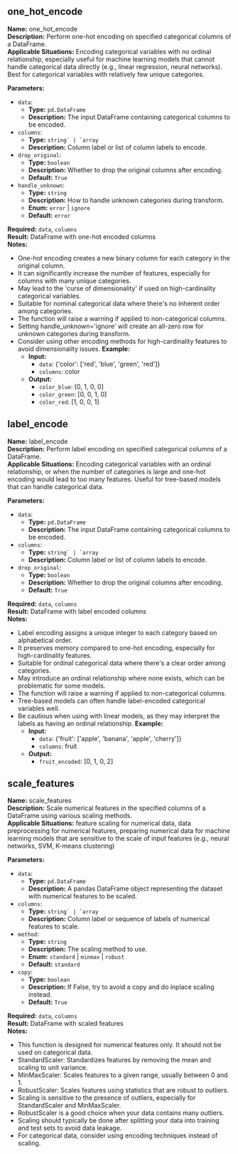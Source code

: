 ## one_hot_encode

**Name:** one_hot_encode  
**Description:** Perform one-hot encoding on specified categorical columns of a DataFrame.  
**Applicable Situations:** Encoding categorical variables with no ordinal relationship, especially useful for machine learning models that cannot handle categorical data directly (e.g., linear regression, neural networks). Best for categorical variables with relatively few unique categories.

**Parameters:**
- `data`:
  - **Type:** `pd.DataFrame`
  - **Description:** The input DataFrame containing categorical columns to be encoded.
- `columns`:
  - **Type:** ``string` | `array``
  - **Description:** Column label or list of column labels to encode.
- `drop_original`:
  - **Type:** `boolean`
  - **Description:** Whether to drop the original columns after encoding.
  - **Default:** `True`
- `handle_unknown`:
  - **Type:** `string`
  - **Description:** How to handle unknown categories during transform.
  - **Enum:** `error` | `ignore`
  - **Default:** `error`

**Required:** `data`, `columns`  
**Result:** DataFrame with one-hot encoded columns  
**Notes:**
- One-hot encoding creates a new binary column for each category in the original column.
- It can significantly increase the number of features, especially for columns with many unique categories.
- May lead to the 'curse of dimensionality' if used on high-cardinality categorical variables.
- Suitable for nominal categorical data where there's no inherent order among categories.
- The function will raise a warning if applied to non-categorical columns.
- Setting handle_unknown='ignore' will create an all-zero row for unknown categories during transform.
- Consider using other encoding methods for high-cardinality features to avoid dimensionality issues.
**Example:**
  - **Input:**
    - `data`: {'color': ['red', 'blue', 'green', 'red']}
    - `columns`: color
  - **Output:**
    - `color_blue`: [0, 1, 0, 0]
    - `color_green`: [0, 0, 1, 0]
    - `color_red`: [1, 0, 0, 1]


## label_encode

**Name:** label_encode  
**Description:** Perform label encoding on specified categorical columns of a DataFrame.  
**Applicable Situations:** Encoding categorical variables with an ordinal relationship, or when the number of categories is large and one-hot encoding would lead to too many features. Useful for tree-based models that can handle categorical data.

**Parameters:**
- `data`:
  - **Type:** `pd.DataFrame`
  - **Description:** The input DataFrame containing categorical columns to be encoded.
- `columns`:
  - **Type:** ``string` | `array``
  - **Description:** Column label or list of column labels to encode.
- `drop_original`:
  - **Type:** `boolean`
  - **Description:** Whether to drop the original columns after encoding.
  - **Default:** `True`

**Required:** `data`, `columns`  
**Result:** DataFrame with label encoded columns  
**Notes:**
- Label encoding assigns a unique integer to each category based on alphabetical order.
- It preserves memory compared to one-hot encoding, especially for high-cardinality features.
- Suitable for ordinal categorical data where there's a clear order among categories.
- May introduce an ordinal relationship where none exists, which can be problematic for some models.
- The function will raise a warning if applied to non-categorical columns.
- Tree-based models can often handle label-encoded categorical variables well.
- Be cautious when using with linear models, as they may interpret the labels as having an ordinal relationship.
**Example:**
  - **Input:**
    - `data`: {'fruit': ['apple', 'banana', 'apple', 'cherry']}
    - `columns`: fruit
  - **Output:**
    - `fruit_encoded`: [0, 1, 0, 2]


## scale_features

**Name:** scale_features  
**Description:** Scale numerical features in the specified columns of a DataFrame using various scaling methods.  
**Applicable Situations:** feature scaling for numerical data, data preprocessing for numerical features, preparing numerical data for machine learning models that are sensitive to the scale of input features (e.g., neural networks, SVM, K-means clustering)

**Parameters:**
- `data`:
  - **Type:** `pd.DataFrame`
  - **Description:** A pandas DataFrame object representing the dataset with numerical features to be scaled.
- `columns`:
  - **Type:** ``string` | `array``
  - **Description:** Column label or sequence of labels of numerical features to scale.
- `method`:
  - **Type:** `string`
  - **Description:** The scaling method to use.
  - **Enum:** `standard` | `minmax` | `robust`
  - **Default:** `standard`
- `copy`:
  - **Type:** `boolean`
  - **Description:** If False, try to avoid a copy and do inplace scaling instead.
  - **Default:** `True`

**Required:** `data`, `columns`  
**Result:** DataFrame with scaled features  
**Notes:**
- This function is designed for numerical features only. It should not be used on categorical data.
- StandardScaler: Standardizes features by removing the mean and scaling to unit variance.
- MinMaxScaler: Scales features to a given range, usually between 0 and 1.
- RobustScaler: Scales features using statistics that are robust to outliers.
- Scaling is sensitive to the presence of outliers, especially for StandardScaler and MinMaxScaler.
- RobustScaler is a good choice when your data contains many outliers.
- Scaling should typically be done after splitting your data into training and test sets to avoid data leakage.
- For categorical data, consider using encoding techniques instead of scaling.

